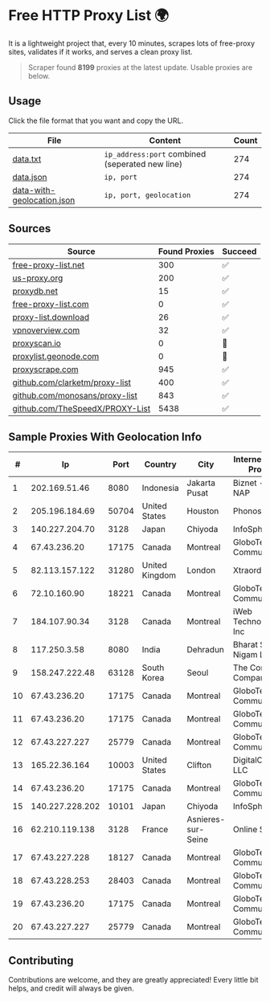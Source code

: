 
# Free HTTP Proxy List 🌍

It is a lightweight project that, every 10 minutes, scrapes lots of free-proxy sites, validates if it works, and serves a clean proxy list.


> Scraper found **8199** proxies at the latest update. Usable proxies are below.

## Usage

Click the file format that you want and copy the URL.


|File|Content|Count|
|----|-------|-----|
|[data.txt](https://raw.githubusercontent.com/themiralay/Proxy-List-World/master/data.txt)|`ip_address:port` combined (seperated new line)|274|
|[data.json](https://raw.githubusercontent.com/themiralay/Proxy-List-World/master/data.json)|`ip, port`|274|
|[data-with-geolocation.json](https://raw.githubusercontent.com/themiralay/Proxy-List-World/master/data-with-geolocation.json)|`ip, port, geolocation`|274|

## Sources

|Source|Found Proxies|Succeed|
|------|-------------|-------|
|[free-proxy-list.net](https://free-proxy-list.net)|300|✅|
|[us-proxy.org](https://www.us-proxy.org)|200|✅|
|[proxydb.net](http://proxydb.net)|15|✅|
|[free-proxy-list.com](https://free-proxy-list.com/?page=&port=&type%5B%5D=http&type%5B%5D=https&up_time=0&search=Search)|0|✅|
|[proxy-list.download](https://www.proxy-list.download/HTTP)|26|✅|
|[vpnoverview.com](https://vpnoverview.com/privacy/anonymous-browsing/free-proxy-servers)|32|✅|
|[proxyscan.io](https://www.proxyscan.io)|0|🚫|
|[proxylist.geonode.com](https://proxylist.geonode.com/api/proxy-list?limit=300&page=1&sort_by=lastChecked&sort_type=desc&protocols=http,https)|0|🚫|
|[proxyscrape.com](https://api.proxyscrape.com/v2/?request=displayproxies&protocol=http&timeout=10000&country=all&ssl=all&anonymity=all)|945|✅|
|[github.com/clarketm/proxy-list](https://raw.githubusercontent.com/clarketm/proxy-list/master/proxy-list-raw.txt)|400|✅|
|[github.com/monosans/proxy-list](https://raw.githubusercontent.com/monosans/proxy-list/main/proxies/http.txt)|843|✅|
|[github.com/TheSpeedX/PROXY-List](https://raw.githubusercontent.com/TheSpeedX/PROXY-List/master/http.txt)|5438|✅|


## Sample Proxies With Geolocation Info

|#|Ip|Port|Country|City|Internet Service Provider|
|-|--|----|-------|----|-------------------------|
|1|202.169.51.46|8080|Indonesia|Jakarta Pusat|Biznet - PSN-NAP|
|2|205.196.184.69|50704|United States|Houston|Phonoscope|
|3|140.227.204.70|3128|Japan|Chiyoda|InfoSphere|
|4|67.43.236.20|17175|Canada|Montreal|GloboTech Communications|
|5|82.113.157.122|31280|United Kingdom|London|Xtraordinary|
|6|72.10.160.90|18221|Canada|Montreal|GloboTech Communications|
|7|184.107.90.34|3128|Canada|Montreal|iWeb Technologies Inc|
|8|117.250.3.58|8080|India|Dehradun|Bharat Sanchar Nigam Ltd|
|9|158.247.222.48|63128|South Korea|Seoul|The Constant Company, LLC|
|10|67.43.236.20|17175|Canada|Montreal|GloboTech Communications|
|11|67.43.236.20|17175|Canada|Montreal|GloboTech Communications|
|12|67.43.227.227|25779|Canada|Montreal|GloboTech Communications|
|13|165.22.36.164|10003|United States|Clifton|DigitalOcean, LLC|
|14|67.43.236.20|17175|Canada|Montreal|GloboTech Communications|
|15|140.227.228.202|10101|Japan|Chiyoda|InfoSphere|
|16|62.210.119.138|3128|France|Asnieres-sur-Seine|Online S.A.S.|
|17|67.43.227.228|18127|Canada|Montreal|GloboTech Communications|
|18|67.43.228.253|28403|Canada|Montreal|GloboTech Communications|
|19|67.43.236.20|17175|Canada|Montreal|GloboTech Communications|
|20|67.43.227.227|25779|Canada|Montreal|GloboTech Communications|



## Contributing

Contributions are welcome, and they are greatly appreciated! Every
little bit helps, and credit will always be given.

